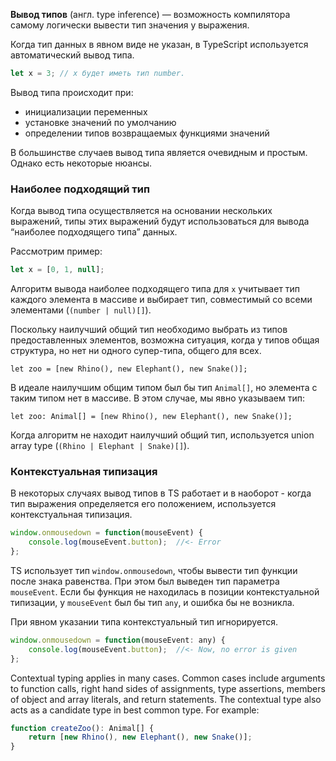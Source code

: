 **Вывод типов** (англ. type inference) — возможность компилятора самому логически вывести тип значения у выражения.

Когда тип данных в явном виде не указан, в TypeScript используется автоматический вывод типа.
```js
let x = 3; // x будет иметь тип number.
```

Вывод типа происходит при:
- инициализации переменных
- установке значений по умолчанию
- определении типов возвращаемых функциями значений

В большинстве случаев вывод типа является очевидным и простым. Однако есть некоторые нюансы.

### Наиболее подходящий тип

Когда вывод типа осуществляется на основании нескольких выражений, типы этих выражений будут использоваться для вывода “наиболее подходящего типа” данных.

Рассмотрим пример:
```js
let x = [0, 1, null];
```

Алгоритм вывода наиболее подходящего типа для `x` учитывает тип каждого элемента в массиве и выбирает тип, совместимый со всеми элементами (`(number | null)[]`).

Поскольку наилучший общий тип необходимо выбрать из типов предоставленных элементов, возможна ситуация, когда у типов общая структура, но нет ни одного супер-типа, общего для всех.

`let zoo = [new Rhino(), new Elephant(), new Snake()];`

В идеале наилучшим общим типом был бы тип `Animal[]`, но элемента с таким типом нет в массиве. В этом случае, мы явно указываем тип:

`let zoo: Animal[] = [new Rhino(), new Elephant(), new Snake()];`

Когда алгоритм не находит наилучший общий тип, используется union array type (`(Rhino | Elephant | Snake)[]`).


### Контекстуальная типизация

В некоторых случаях вывод типов в TS работает и в наоборот - когда тип выражения определяется его положением, используется контекстуальная типизация.

```js
window.onmousedown = function(mouseEvent) {
    console.log(mouseEvent.button);  //<- Error
};
```

TS использует тип `window.onmousedown`, чтобы вывести тип функции после знака равенства. При этом был выведен тип параметра `mouseEvent`. Если бы функция не находилась в позиции контекстуальной типизации, у `mouseEvent` был бы тип `any`, и ошибка бы не возникла.

При явном указании типа контекстуальный тип игнорируется.
```js
window.onmousedown = function(mouseEvent: any) {
    console.log(mouseEvent.button);  //<- Now, no error is given
};
```

Contextual typing applies in many cases. Common cases include arguments to function calls, right hand sides of assignments, type assertions, members of object and array literals, and return statements. The contextual type also acts as a candidate type in best common type. For example:
```js
function createZoo(): Animal[] {
    return [new Rhino(), new Elephant(), new Snake()];
}
```


